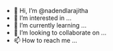 - 👋 Hi, I’m @nadendlarajitha
- 👀 I’m interested in ...
- 🌱 I’m currently learning ...
- 💞️ I’m looking to collaborate on ...
- 📫 How to reach me ...

<!---
nadendlarajitha/nadendlarajitha is a ✨ special ✨ repository because its `README.md` (this file) appears on your GitHub profile.
You can click the Preview link to take a look at your changes.
--->
